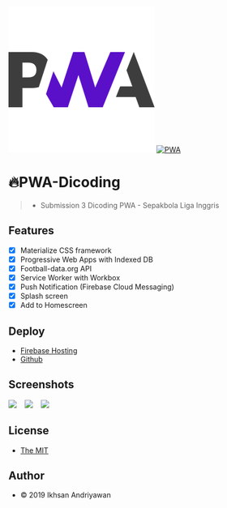 [![PWA](https://raw.githubusercontent.com/github/explore/80688e429a7d4ef2fca1e82350fe8e3517d3494d/topics/pwa/pwa.png)](https://github.com/ikhsan13/) [![PWA](https://www.dicoding.com/blog/wp-content/uploads/2017/10/dicoding-logo-square.png)](https://github.com/ikhsan13/)
# 🔥PWA-Dicoding
> * Submission 3 Dicoding PWA - Sepakbola Liga Inggris

## Features
- [x] Materialize CSS framework
- [x] Progressive Web Apps with Indexed DB
- [x] Football-data.org API
- [x] Service Worker with Workbox
- [x] Push Notification (Firebase Cloud Messaging)
- [x] Splash screen
- [x] Add to Homescreen

## Deploy
* [Firebase Hosting](https://submission-3-32d55.firebaseapp.com)
* [Github](https://ikhsan13.github.io)

## Screenshots

<img src="https://github.com/ikhsan13/ikhsan13.github.io/master/1.gif"
width="256">&nbsp;&nbsp;&nbsp;
<img src="https://github.com/ikhsan13/ikhsan13.github.io/master/2.gif"
width="256">&nbsp;&nbsp;&nbsp;
<img src="https://github.com/ikhsan13/ikhsan13.github.io/master/3.gif"
width="256">&nbsp;&nbsp;&nbsp;

## License
* [The MIT](https://github.com/ikhsan13/ikhsan13.github.io/master/LICENSE)

## Author
* © 2019 Ikhsan Andriyawan
